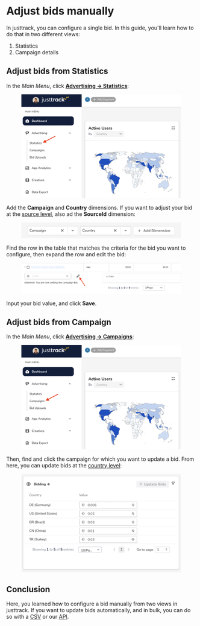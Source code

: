 # Adjust bids manually

In justtrack, you can configure a single bid. In this guide, you'll learn how to do that in two different views:

1. Statistics
2. Campaign details

## Adjust bids from Statistics

In the _Main Menu_, click [**Advertising -> Statistics**](https://dashboard.justtrack.io/advertising/statistics):

<figure><img src="../.gitbook/assets/statistics (1).png" alt="" width="563"><figcaption></figcaption></figure>

Add the **Campaign** and **Country** dimensions. If you want to adjust your bid at the [source level](overview/bidding-hierarchy.md#source-level-bids), also ad the **SourceId** dimension:

<figure><img src="../.gitbook/assets/Screenshot 2023-11-06 at 15.13.34.png" alt="" width="563"><figcaption></figcaption></figure>

Find the row in the table that matches the criteria for the bid you want to configure, then expand the row and edit the bid:

<figure><img src="../.gitbook/assets/edit-bid.png" alt="" width="563"><figcaption></figcaption></figure>

Input your bid value, and click **Save**.

## Adjust bids from Campaign

In the _Main Menu_, click [**Advertising -> Campaigns**](https://dashboard.justtrack.io/advertising/campaigns):

<figure><img src="../.gitbook/assets/campaigns (1).png" alt="" width="563"><figcaption></figcaption></figure>

Then, find and click the campaign for which you want to update a bid. From here, you can update bids at the [country level](overview/bidding-hierarchy.md#country-level-bids):

<figure><img src="../.gitbook/assets/Screenshot 2023-11-06 at 15.28.32.png" alt="" width="563"><figcaption></figcaption></figure>

## Conclusion

Here, you learned how to configure a bid manually from two views in justtrack. If you want to update bids automatically, and in bulk, you can do so with a [CSV](configure-bids-with-a-csv.md) or our [API](broken-reference).
